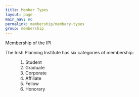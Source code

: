 ```yaml
---
title: Member Types
layout: page
main_nav: no
permalink: membership/membery-types
group: membership
---
```


Membership of the IPI

The Irish Planning Institute has six categories of membership:

<div class="panel">
	<ol style="margin-left:40px;">
		<li>Student</li>
		<li>Graduate</li>
		<li>Corporate</li>
		<li>Affiliate</li>
		<li>Fellow</li>
		<li>Honorary</li>
	</ol>
</div>
